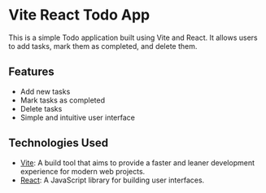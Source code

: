 # Vite React Todo App

This is a simple Todo application built using Vite and React. It allows users to add tasks, mark them as completed, and delete them.

## Features

- Add new tasks
- Mark tasks as completed
- Delete tasks
- Simple and intuitive user interface

## Technologies Used

- [Vite](https://vitejs.dev/): A build tool that aims to provide a faster and leaner development experience for modern web projects.
- [React](https://reactjs.org/): A JavaScript library for building user interfaces.

